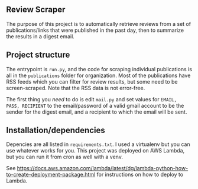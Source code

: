 ## Review Scraper

The purpose of this project is to automatically retrieve reviews from a set of publications/links that were published in the past day, then to summarize the results in a digest email. 

## Project structure

The entrypoint is `run.py`, and the code for scraping individual publications is all in the `publications` folder for organization. Most of the publications have RSS feeds which you can filter for review results, but some need to be screen-scraped. Note that the RSS data is not error-free.

The first thing you _need_ to do is edit `mail.py` and set values for `EMAIL, PASS, RECIPIENT` to the email/password of a valid gmail account to be the sender for the digest email, and a recipient to which the email will be sent. 

## Installation/dependencies

Depencies are all listed in `requirements.txt`. I used a virtualenv but you can use whatever works for you. This project was deployed on AWS Lambda, but you can run it from cron as well with a venv.

See https://docs.aws.amazon.com/lambda/latest/dg/lambda-python-how-to-create-deployment-package.html for instructions on how to deploy to Lambda.
